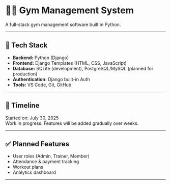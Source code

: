 # 🏋️‍♂️ Gym Management System

A full-stack gym management software built in Python.  

---

## 🔧 Tech Stack
- **Backend:** Python (Django)  
- **Frontend:** Django Templates (HTML, CSS, JavaScript)  
- **Database:** SQLite (development), PostgreSQL/MySQL (planned for production)  
- **Authentication:** Django built-in Auth  
- **Tools:** VS Code, Git, GitHub  
---

## 📅 Timeline
Started on: July 30, 2025  
Work in progress. Features will be added gradually over weeks.

---

## ✅ Planned Features
- User roles (Admin, Trainer, Member)
- Attendance & payment tracking
- Workout plans
- Analytics dashboard

---

